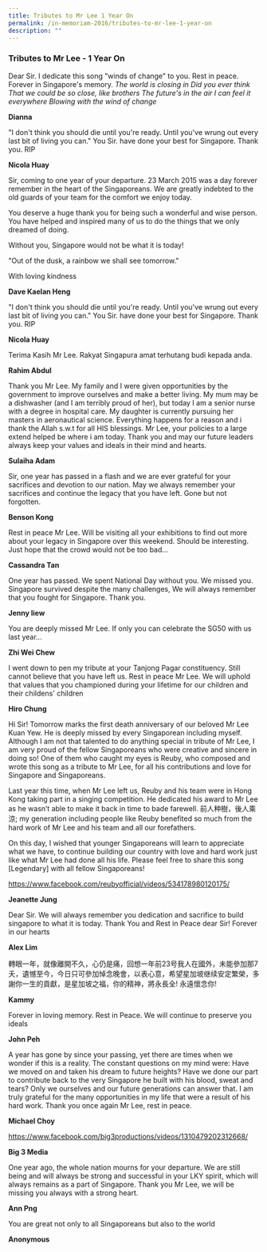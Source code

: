 ```yaml
---
title: Tributes to Mr Lee 1 Year On
permalink: /in-memoriam-2016/tributes-to-mr-lee-1-year-on
description: ""
---
```

### Tributes to Mr Lee - 1 Year On


Dear Sir. I dedicate this song "winds of change" to you. Rest in peace.
Forever in Singapore's memory.
*The world is closing in
Did you ever think
That we could be so close, like brothers
The future's in the air
I can feel it everywhere
Blowing with the wind of change*

**Dianna**


"I don't think you should die until you're ready. Until you've wrung out every last bit of living you can."
You Sir. have done your best for Singapore. Thank you. RIP

**Nicola Huay**


Sir, coming to one year of your departure. 23 March 2015 was a day forever remember in the heart of the Singaporeans. We are greatly indebted to the old guards of your team for the comfort we enjoy today.

You deserve a huge thank you for being such a wonderful and wise person. You have helped and inspired many of us to do the things that we only dreamed of doing.

Without you, Singapore would not be what it is today!

"Out of the dusk, a rainbow we shall see tomorrow."

With loving kindness

**Dave Kaelan Heng**

"I don't think you should die until you're ready. Until you've wrung out every last bit of living you can."
You Sir. have done your best for Singapore. Thank you. RIP

**Nicola Huay**


Terima Kasih Mr Lee. Rakyat Singapura amat terhutang budi kepada anda.

**Rahim Abdul**


Thank you Mr Lee. My family and I were given opportunities by the government to improve ourselves and make a better living. My mum may be a dishwasher (and I am terribly proud of her), but today I am a senior nurse with a degree in hospital care. My daughter is currently pursuing her masters in aeronautical science. Everything happens for a reason and i thank the Allah s.w.t for all HIS blessings. Mr Lee, your policies to a large extend helped be where i am today. Thank you and may our future leaders always keep your values and ideals in their mind and hearts.

**Sulaiha Adam**


Sir, one year has passed in a flash and we are ever grateful for your sacrifices and devotion to our nation. May we always remember your sacrifices and continue the legacy that you have left. Gone but not forgotten.

**Benson Kong**

Rest in peace Mr Lee. Will be visiting all your exhibitions to find out more about your legacy in Singapore over this weekend. Should be interesting. Just hope that the crowd would not be too bad...

**Cassandra Tan**


One year has passed. We spent National Day without you. We missed you. Singapore survived despite the many challenges, We will always remember that you fought for Singapore. Thank you.

**Jenny liew**


You are deeply missed Mr Lee. If only you can celebrate the SG50 with us last year...

**Zhi Wei Chew**

I went down to pen my tribute at your Tanjong Pagar constituency. Still cannot believe that you have left us. Rest in peace Mr Lee. We will uphold that values that you championed during your lifetime for our children and their childens' children

**Hiro Chung**


Hi Sir! Tomorrow marks the first death anniversary of our beloved Mr Lee Kuan Yew. He is deeply missed by every Singaporean including myself. Although I am not that talented to do anything special in tribute of Mr Lee, I am very proud of the fellow Singaporeans who were creative and sincere in doing so! One of them who caught my eyes is Reuby, who composed and wrote this song as a tribute to Mr Lee, for all his contributions and love for Singapore and Singaporeans.

Last year this time, when Mr Lee left us, Reuby and his team were in Hong Kong taking part in a singing competition. He dedicated his award to Mr Lee as he wasn’t able to make it back in time to bade farewell. 前人种樹，後人乘涼; my generation including people like Reuby benefited so much from the hard work of Mr Lee and his team and all our forefathers.

On this day, I wished that younger Singaporeans will learn to appreciate what we have, to continue building our country with love and hard work just like what Mr Lee had done all his life. Please feel free to share this song [Legendary] with all fellow Singaporeans!

https://www.facebook.com/reubyofficial/videos/534178980120175/

**Jeanette Jung**


Dear Sir. We will always remember you dedication and sacrifice to build singapore to what it is today. Thank You and Rest in Peace dear Sir! Forever in our hearts

**Alex Lim**

轉眼一年，就像離開不久，心仍是痛，回想一年前23号我人在國外，未能參加那7夭，遺憾至今，今日只可參加悼念晚會，以表心意，希望星加坡继续安定繁榮，多謝你一生的貢獻，是星加坡之福，你的精神，將永長全! 永遠懷念你!

**Kammy**


Forever in loving memory. Rest in Peace. We will continue to preserve you ideals

**John Peh**


A year has gone by since your passing, yet there are times when we wonder if this is a reality. The constant questions on my mind were: Have we moved on and taken his dream to future heights? Have we done our part to contribute back to the very Singapore he built with his blood, sweat and tears? Only we ourselves and our future generations can answer that.
I am truly grateful for the many opportunities in my life that were a result of his hard work. Thank you once again Mr Lee, rest in peace.

**Michael Choy**


https://www.facebook.com/big3productions/videos/1310479202312668/

**Big 3 Media**


One year ago, the whole nation mourns for your departure. We are still being and will always be strong and successful in your LKY spirit, which will always remains as a part of Singapore. Thank you Mr Lee, we will be missing you always with a strong heart.

**Ann Png**


You are great not only to all Singaporeans but also to the world

**Anonymous**